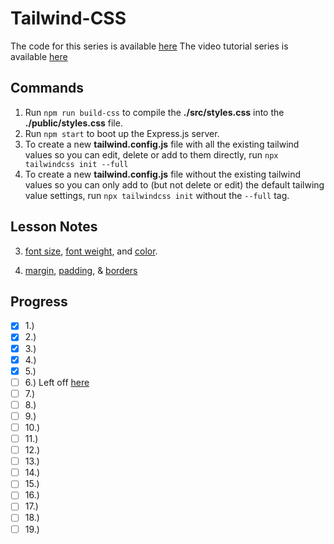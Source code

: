 # Tailwind-CSS

The code for this series is available [here](https://github.com/iamshaunjp/tailwind-tutorial)
The video tutorial series is available [here](https://youtube.com/playlist?list=PL4cUxeGkcC9gpXORlEHjc5bgnIi5HEGhw)

## Commands

1. Run `npm run build-css` to compile the **./src/styles.css** into the **./public/styles.css** file.
2. Run `npm start` to boot up the Express.js server.
3. To create a new **tailwind.config.js** file with all the existing tailwind values so you can edit, delete or add to them directly, run `npx tailwindcss init --full`
4. To create a new **tailwind.config.js** file without the existing tailwind values so you can only add to (but not delete or edit) the default tailwing value settings, run `npx tailwindcss init` without the `--full` tag.

## Lesson Notes

3. [font size](https://tailwindcss.com/docs/font-size#asp), [font weight](https://tailwindcss.com/docs/font-weight#asp), and [color](https://tailwindcss.com/docs/customizing-colors#asp).

4. [margin](https://tailwindcss.com/docs/margin#asp), [padding](https://tailwindcss.com/docs/padding#asp), & [borders](https://tailwindcss.com/docs/border-width#asp)

## Progress

- [x] 1.)
- [x] 2.)
- [x] 3.)
- [x] 4.)  
- [x] 5.)
- [ ] 6.)  Left off [here](https://youtu.be/arfDRUIZOiw)
- [ ] 7.)
- [ ] 8.)
- [ ] 9.)
- [ ] 10.)
- [ ] 11.)
- [ ] 12.)
- [ ] 13.)
- [ ] 14.)
- [ ] 15.)
- [ ] 16.)
- [ ] 17.)
- [ ] 18.)
- [ ] 19.)
